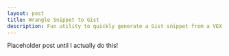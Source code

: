```yaml
---
layout: post
title: Wrangle Snippet to Gist
description: Fun utility to quickly generate a Gist snippet from a VEX wrangle.
---
```

Placeholder post until I actually do this!

